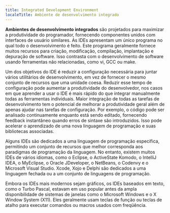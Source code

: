 ```yaml
---
title: Integrated Development Environment
localeTitle: Ambiente de desenvolvimento integrado
---
```

**Ambientes de desenvolvimento integrados** são projetados para maximizar a produtividade do programador, fornecendo componentes unidos com interfaces de usuário similares. As IDEs apresentam um único programa no qual todo o desenvolvimento é feito. Este programa geralmente fornece muitos recursos para criação, modificação, compilação, implantação e depuração de software. Isso contrasta com o desenvolvimento de software usando ferramentas não relacionadas, como vi, GCC ou make.

Um dos objetivos do IDE é reduzir a configuração necessária para juntar vários utilitários de desenvolvimento, em vez de fornecer o mesmo conjunto de recursos que uma unidade coesa. Reduzir esse tempo de configuração pode aumentar a produtividade do desenvolvedor, nos casos em que aprender a usar o IDE é mais rápido do que integrar manualmente todas as ferramentas individuais. Maior integração de todas as tarefas de desenvolvimento tem o potencial de melhorar a produtividade geral além de apenas ajudar nas tarefas de configuração. Por exemplo, o código pode ser analisado continuamente enquanto está sendo editado, fornecendo feedback instantâneo quando erros de sintaxe são introduzidos. Isso pode acelerar o aprendizado de uma nova linguagem de programação e suas bibliotecas associadas.

Alguns IDEs são dedicados a uma linguagem de programação específica, permitindo um conjunto de recursos que melhor corresponda aos paradigmas de programação da linguagem. No entanto, existem muitos IDEs de vários idiomas, como o Eclipse, o ActiveState Komodo, o IntelliJ IDEA, o MyEclipse, o Oracle JDeveloper, o NetBeans, o Codenvy e o Microsoft Visual Studio. Xcode, Xojo e Delphi são dedicados a uma linguagem fechada ou a um conjunto de linguagens de programação.

Embora os IDEs mais modernos sejam gráficos, os IDEs baseados em texto, como o Turbo Pascal, estavam em uso popular antes da ampla disponibilidade de sistemas de janelas como o Microsoft Windows e o X Window System (X11). Eles geralmente usam teclas de função ou teclas de atalho para executar comandos ou macros usados ​​com freqüência.